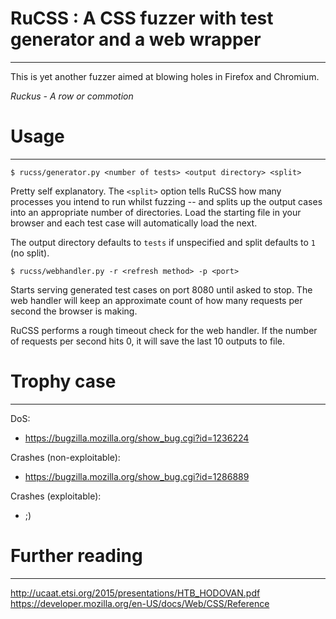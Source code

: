 # RuCSS : A CSS fuzzer with test generator and a web wrapper
---
This is yet another fuzzer aimed at blowing holes in Firefox and Chromium.

_Ruckus - A row or commotion_

# Usage
---
```$ rucss/generator.py <number of tests> <output directory> <split>```

Pretty self explanatory. The `<split>` option tells RuCSS how many processes you intend to run whilst fuzzing -- and splits up the output cases into an appropriate number of directories. Load the starting file in your browser and each test case will automatically load the next.

The output directory defaults to `tests` if unspecified and split defaults to `1` (no split).

```$ rucss/webhandler.py -r <refresh method> -p <port>```

Starts serving generated test cases on port 8080 until asked to stop. The web handler will keep an approximate count of how many requests per second the browser is making.

RuCSS performs a rough timeout check for the web handler. If the number of requests per second hits 0, it will save the last 10 outputs to file.

# Trophy case
---
DoS:
- https://bugzilla.mozilla.org/show_bug.cgi?id=1236224

Crashes (non-exploitable):
- https://bugzilla.mozilla.org/show_bug.cgi?id=1286889

Crashes (exploitable):
- ;)


# Further reading
---
http://ucaat.etsi.org/2015/presentations/HTB_HODOVAN.pdf
https://developer.mozilla.org/en-US/docs/Web/CSS/Reference